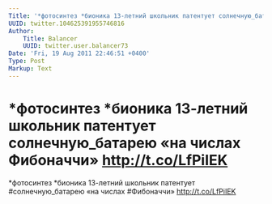 ```yaml
---
Title: '*фотосинтез *бионика 13-летний школьник патентует солнечную_батарею «на числах Фибоначчи» http://t.co/LfPiIEK'
UUID: twitter.104625391955746816
Author:
    Title: Balancer
    UUID: twitter.user.balancer73
Date: 'Fri, 19 Aug 2011 22:46:51 +0400'
Type: Post
Markup: Text
---
```


# *фотосинтез *бионика 13-летний школьник патентует солнечную_батарею «на числах Фибоначчи» http://t.co/LfPiIEK

*фотосинтез *бионика 13-летний школьник патентует
#солнечную_батарею «на числах #Фибоначчи»
http://t.co/LfPiIEK